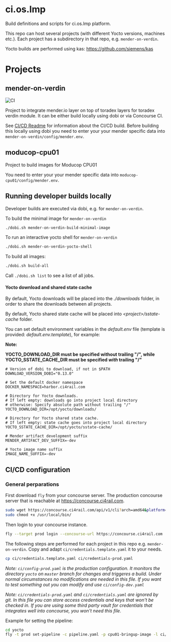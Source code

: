 # ci.os.lmp

Build definitions and scripts for ci.os.lmp platform.

This repo can host several projects (with different Yocto versions, machines etc.). Each project
has a subdirectory in that repo, e.g. `mender-on-verdin`.

Yocto builds are performed using kas: https://github.com/siemens/kas

# Projects
## mender-on-verdin
![CI](https://concourse.ci4rail.com/api/v1/teams/main/pipelines/mender-on-verdin/jobs/build-mender-on-verdin/badge)

Project to integrate mender.io layer on top of toradex layers for toradex verdin module. It can be either build locally using dobi or via Concourse CI.

See [CI/CD Readme](mender-on-verdin/README.md) for information about the CI/CD build.
Before building this locally using dobi you need to enter your your mender specific data into `mender-on-verdin/config/mender.env`.

## moducop-cpu01

Project to build images for Moducop CPU01

You need to enter your your mender specific data into `moducop-cpu01/config/mender.env`.


## Running developer builds locally

Developer builds are executed via dobi, e.g. for `mender-on-verdin`. 

To build the minimal image for `mender-on-verdin`

```bash
./dobi.sh mender-on-verdin-build-minimal-image
```

To run an interactive yocto shell for `mender-on-verdin`

```bash
./dobi.sh mender-on-verdin-yocto-shell
```

To build all images:

```bash
./dobi.sh build-all
```

Call `./dobi.sh list` to see a list of all jobs. 

#### Yocto download and shared state cache

By default, Yocto downloads will be placed into the *./downloads* folder, in order
to share the downloads between all projects.

By default, Yocto shared state cache will be placed into *\<project\>/sstate-cache* folder.

You can set default environment variables in the *default.env* file (template is provided: *default.env.template*), for example:

**Note:**

**YOCTO_DOWNLOAD_DIR must be specified without trailing "/", while
YOCTO_SSTATE_CACHE_DIR must be specified *with* trailing "/"**

```
# Version of dobi to download, if not in $PATH
DOWNLOAD_VERSION_DOBI="0.13.0"

# Set the default docker namespace
DOCKER_NAMESPACE=harbor.ci4rail.com

# Directory for Yocto downloads.
# If left empty: downloads go into project local directory
# otherwise: Specify absolute path without trailing "/"
YOCTO_DOWNLOAD_DIR=/opt/yocto/downloads/

# Directory for Yocto shared state cache.
# If left empty: state cache goes into project local directory
YOCTO_SSTATE_CACHE_DIR=/opt/yocto/sstate-cache/

# Mender artifact development suffix
MENDER_ARTIFACT_DEV_SUFFIX=-dev

# Yocto image name suffix
IMAGE_NAME_SUFFIX=-dev
```

## CI/CD configuration

### General perparations

First download `fly` from your concourse server. The production concourse server that is reachable at https://concourse.ci4rail.com.

```bash
sudo wget https://concourse.ci4rail.com/api/v1/cli?arch=amd64&platform=linux -O /usr/local/bin/fly
sudo chmod +x /usr/local/bin/
```

Then login to your concourse instance.

```bash
fly --target prod login --concourse-url https://concourse.ci4rail.com
```

The following steps are performed for each project in this repo e.g. `mender-on-verdin`.
Copy and adapt `ci/credentials.template.yaml` it to your needs. 

```bash
cp ci/credentials.template.yaml ci/credentials-prod.yaml
```

*Note: `ci/config-prod.yaml` is the production configuration. It monitors the directory `yocto` on `master` branch for changes and triggeres a build. Under normal circumstances no modifications are needed in this file. If you want to test something out you can modify and use `ci/config-dev.yaml`*

*Note: `ci/credentials-prod.yaml` and `ci/credentials.yaml` are ignored by git. In this file you can store access credentials and keys that won't be checked in. If you are using some third party vault for credentials that integrates well into concourse, you won't need this file.*


Example for setting the pipeline:
```bash
cd yocto
fly -t prod set-pipeline -c pipeline.yaml -p cpu01-bringup-image -l ci/config-dev.yaml -l ci/credentials.yaml -v name=cpu01-bringup
```
